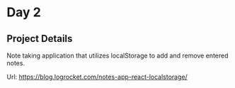 # Day 2

## Project Details

Note taking application that utilizes localStorage to add and remove entered notes.

Url: https://blog.logrocket.com/notes-app-react-localstorage/
